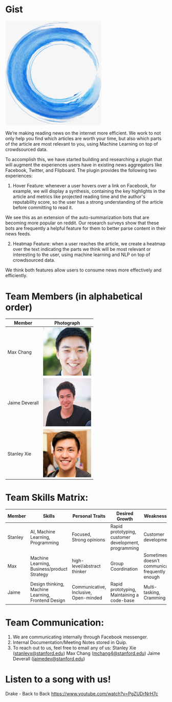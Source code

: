 # Gist 


<img src="photos/circlebrush_logo.jpg" alt="Gist logo" width="300">

We’re making reading news on the internet more efficient. We work to not only help you find which articles are worth your time, but also which parts of the article are most relevant to you, using Machine Learning on top of crowdsourced data. 

To accomplish this, we have started building and researching a plugin that will augment the experiences users have in existing news aggregators like Facebook, Twitter, and Flipboard. The plugin provides the following two experiences: 

1. Hover Feature: whenever a user hovers over a link on Facebook, for example, we will display a synthesis, containing the key highlights in the article and metrics like projected reading time and the author's reputability score, so the user has a strong understanding of the article before committing to read it. 

We see this as an extension of the auto-summarization bots that are becoming more popular on reddit. Our research surveys show that these bots are frequently a helpful feature for them to better parse content in their news feeds. 

2. Heatmap Feature: when a user reaches the article, we create a heatmap over the text indicating the parts we think will be most relevant or interesting to the user, using machine learning and NLP on top of crowdsourced data.

We think both features allow users to consume news more effectively and efficiently. 


# Team Members (in alphabetical order)
Member | Photograph
--- | ---
Max Chang| <img src="photos/max_photo.jpg" alt="Max Chang" height="150"> 
Jaime Deverall | <img src="photos/jaime_photo.jpg" alt="Jaime Deverall" height="150"> 
Stanley Xie | <img src="photos/stanley_photo.jpg" alt="Stanley Xie" height="150"> 



# Team Skills Matrix:

Member | Skills | Personal Traits | Desired Growth | Weaknesses
--- | --- | --- | --- | ---
Stanley | AI, Machine Learning, Programming  | Focused, Strong opinions | Rapid prototyping, customer development, programming | Customer development
Max | Machine Learning, Business/product Strategy | high-level/abstract thinker |  Group Coordination | Sometimes doesn't communicate frequently enough
Jaime| Design thinking, Machine Learning, Frontend Design | Communicative, Inclusive, Open-minded | Rapid prototyping, Maintaining a code-base | Multi-tasking, Cramming





# Team Communication:
1. We are communicating internally through Facebook messenger. 
2. Internal Documentation/Meeting Notes stored in Quip. 
3. To reach out to us, feel free to email any of us: 
   Stanley Xie (stanleyx@stanford.edu)
   Max Chang (mchang4@stanford.edu)
   Jaime Deverall (jaimedev@stanford.edu)

# Listen to a song with us! 
Drake - Back to Back
https://www.youtube.com/watch?v=PgZUDrNrH7c
